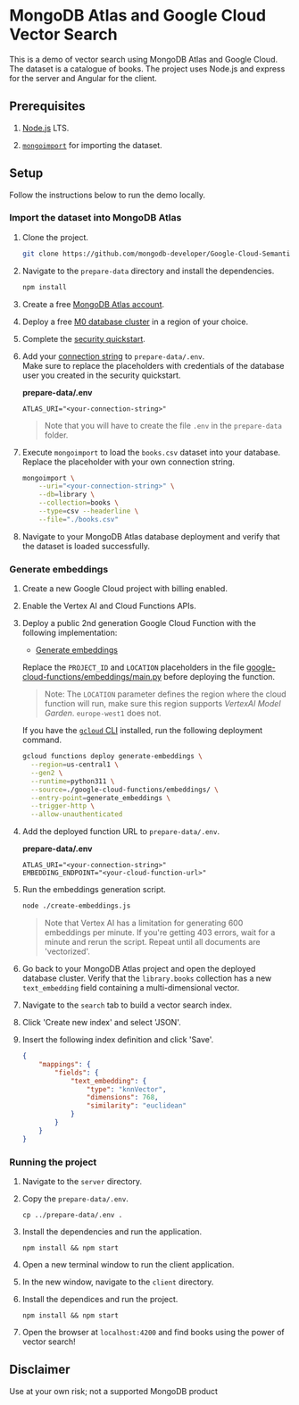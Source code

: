 # MongoDB Atlas and Google Cloud Vector Search

This is a demo of vector search using MongoDB Atlas and Google Cloud. The dataset is a catalogue of books. The project uses Node.js and express for the server and Angular for the client.

## Prerequisites

1. [Node.js](https://nodejs.org/) LTS.

1. [`mongoimport`](https://www.mongodb.com/docs/database-tools/installation/installation/?utm_campaign=devrel&utm_source=cross-post&utm_medium=cta&utm_content=gc-vector-search-demo&utm_term=stanimira.vlaeva) for importing the dataset.

## Setup

Follow the instructions below to run the demo locally.

### Import the dataset into MongoDB Atlas

1. Clone the project.

    ```sh
    git clone https://github.com/mongodb-developer/Google-Cloud-Semantic-Search
    ```

1. Navigate to the `prepare-data` directory and install the dependencies.

    ```sh
    npm install
    ```

1. Create a free [MongoDB Atlas account](https://www.mongodb.com/try?utm_campaign=devrel&utm_source=cross-post&utm_medium=cta&utm_content=gc-vector-search-demo&utm_term=stanimira.vlaeva).

1. Deploy a free [M0 database cluster](https://www.mongodb.com/docs/atlas/tutorial/deploy-free-tier-cluster/?utm_campaign=devrel&utm_source=cross-post&utm_medium=cta&utm_content=gc-vector-search-demo&utm_term=stanimira.vlaeva) in a region of your choice.

1. Complete the [security quickstart](https://www.mongodb.com/docs/atlas/security/quick-start/?utm_campaign=devrel&utm_source=cross-post&utm_medium=cta&utm_content=gc-vector-search-demo&utm_term=stanimira.vlaeva).

1. Add your [connection string](https://www.mongodb.com/docs/atlas/tutorial/connect-to-your-cluster/?utm_campaign=devrel&utm_source=cross-post&utm_medium=cta&utm_content=gc-vector-search-demo&utm_term=stanimira.vlaeva) to `prepare-data/.env`.   
   Make sure to replace the placeholders with credentials of the database user you created in the security quickstart.

    **prepare-data/.env**
    ```
    ATLAS_URI="<your-connection-string>"
    ```

    > Note that you will have to create the file `.env` in the `prepare-data` folder.

1. Execute `mongoimport` to load the `books.csv` dataset into your database. Replace the placeholder with your own connection string.

    ```sh
    mongoimport \
        --uri="<your-connection-string>" \
        --db=library \
        --collection=books \
        --type=csv --headerline \
        --file="./books.csv"
    ```

1. Navigate to your MongoDB Atlas database deployment and verify that the dataset is loaded successfully.

### Generate embeddings

1. Create a new Google Cloud project with billing enabled.

1. Enable the Vertex AI and Cloud Functions APIs.

1. Deploy a public 2nd generation Google Cloud Function with the following implementation:
    - [Generate embeddings](./google-cloud-functions/embeddings/)

    Replace the `PROJECT_ID` and `LOCATION` placeholders in the file [google-cloud-functions/embeddings/main.py](google-cloud-functions/embeddings/main.py) before deploying the function.
   > Note: The `LOCATION` parameter defines the region where the cloud function will run, make sure this region supports *VertexAI Model Garden*. `europe-west1` does not.
   
    If you have the [`gcloud` CLI](https://cloud.google.com/sdk/docs/install) installed, run the following deployment command.

    ```sh
    gcloud functions deploy generate-embeddings \
      --region=us-central1 \
      --gen2 \
      --runtime=python311 \
      --source=./google-cloud-functions/embeddings/ \
      --entry-point=generate_embeddings \
      --trigger-http \
      --allow-unauthenticated
    ```

1. Add the deployed function URL to `prepare-data/.env`.

    **prepare-data/.env**
    ```
    ATLAS_URI="<your-connection-string>"
    EMBEDDING_ENDPOINT="<your-cloud-function-url>"
    ```

1. Run the embeddings generation script.

    ```sh
    node ./create-embeddings.js
    ```

    > Note that Vertex AI has a limitation for generating 600 embeddings per minute. If you're getting 403 errors, wait for a minute and rerun the script. Repeat until all documents are 'vectorized'.

1. Go back to your MongoDB Atlas project and open the deployed database cluster. Verify that the `library.books` collection has a new `text_embedding` field containing a multi-dimensional vector.

1. Navigate to the `search` tab to build a vector search index.

1. Click 'Create new index' and select 'JSON'.

1. Insert the following index definition and click 'Save'.

    ```json
    {
        "mappings": {
            "fields": {
                "text_embedding": {
                    "type": "knnVector",
                    "dimensions": 768,
                    "similarity": "euclidean"
                }
            }
        }
    }
    ```

### Running the project

1. Navigate to the `server` directory.

1. Copy the `prepare-data/.env`.

    ```
    cp ../prepare-data/.env .
    ```

1. Install the dependencies and run the application.

    ```
    npm install && npm start
    ```

1. Open a new terminal window to run the client application.

1. In the new window, navigate to the `client` directory.

1. Install the dependices and run the project.

    ```
    npm install && npm start
    ```

1. Open the browser at `localhost:4200` and find books using the power of vector search!

## Disclaimer

Use at your own risk; not a supported MongoDB product
